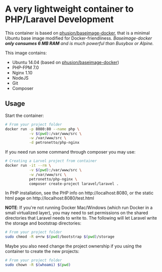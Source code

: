 A very lightweight container to PHP/Laravel Development
==============================================

This container is based on [phusion/baseimage-docker](http://phusion.github.io/baseimage-docker/), that is a minimal Ubuntu base image modified for Docker-friendliness.
_Baseimage-docker **only consumes 6 MB RAM** and is much powerful than Busybox or Alpine._

This image contains:
- Ubuntu 14.04 (based on [phusion/baseimage-docker](http://phusion.github.io/baseimage-docker/))
- PHP-FPM 7.0
- Nginx 1.10
- NodeJS
- Git
- Composer

Usage
-----
Start the container:
```bash
# From your project folder
docker run -p 8080:80 --name php \
           -v $(pwd):/var/www/src \
           -w /var/www/src \
           -d petronetto/php-nginx
```

If you need run some command through composer you may use:
```bash
# Creating a Larvel project from container
docker run -it --rm \
           -v $(pwd):/var/www/src \
           -w /var/www/src \
           petronetto/php-nginx \
           composer create-project laravel/laravel .
```

In PHP installation, see the PHP info on http://localhost:8080, or the static html page on http://localhost:8080/test.html


**NOTE**: If you're not running Docker Mac/Windows (which run Docker in a small virtualized layer), you may need to set permissions on the shared directories that Laravel needs to write to. The following will let Laravel write the storage and bootstrap directories:

```bash
# From your project folder
sudo chmod -R o+rw $(pwd)/bootstrap $(pwd)/storage
```

Maybe you also need change the project ownership if you using the container to create the new projects:
```bash
# From your project folder
sudo chown -R $(whoami) $(pwd)
```
